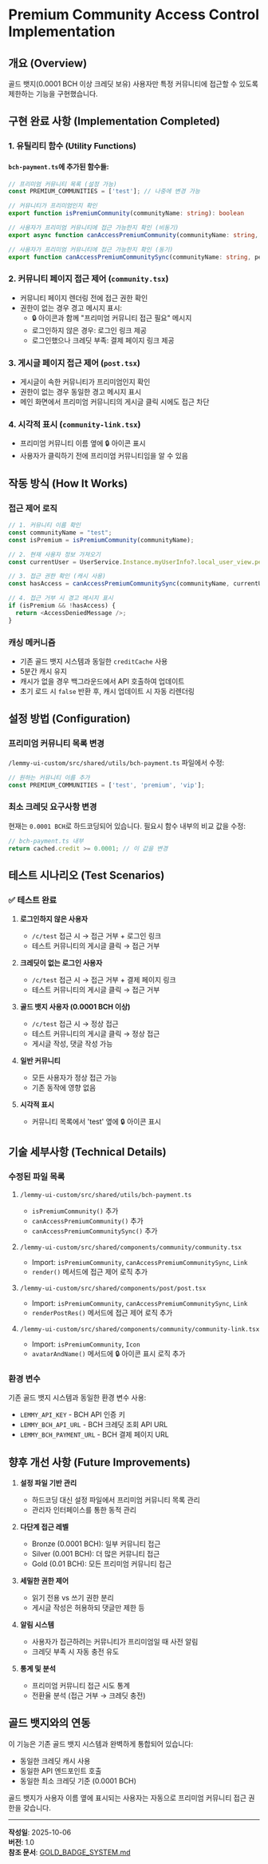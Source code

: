 # Premium Community Access Control Implementation

## 개요 (Overview)

골드 뱃지(0.0001 BCH 이상 크레딧 보유) 사용자만 특정 커뮤니티에 접근할 수 있도록 제한하는 기능을 구현했습니다.

## 구현 완료 사항 (Implementation Completed)

### 1. 유틸리티 함수 (Utility Functions)

#### `bch-payment.ts`에 추가된 함수들:

```typescript
// 프리미엄 커뮤니티 목록 (설정 가능)
const PREMIUM_COMMUNITIES = ['test']; // 나중에 변경 가능

// 커뮤니티가 프리미엄인지 확인
export function isPremiumCommunity(communityName: string): boolean

// 사용자가 프리미엄 커뮤니티에 접근 가능한지 확인 (비동기)
export async function canAccessPremiumCommunity(communityName: string, person?: Person): Promise<boolean>

// 사용자가 프리미엄 커뮤니티에 접근 가능한지 확인 (동기)
export function canAccessPremiumCommunitySync(communityName: string, person?: Person): boolean
```

### 2. 커뮤니티 페이지 접근 제어 (`community.tsx`)

- 커뮤니티 페이지 렌더링 전에 접근 권한 확인
- 권한이 없는 경우 경고 메시지 표시:
  - 🔒 아이콘과 함께 "프리미엄 커뮤니티 접근 필요" 메시지
  - 로그인하지 않은 경우: 로그인 링크 제공
  - 로그인했으나 크레딧 부족: 결제 페이지 링크 제공

### 3. 게시글 페이지 접근 제어 (`post.tsx`)

- 게시글이 속한 커뮤니티가 프리미엄인지 확인
- 권한이 없는 경우 동일한 경고 메시지 표시
- 메인 화면에서 프리미엄 커뮤니티의 게시글 클릭 시에도 접근 차단

### 4. 시각적 표시 (`community-link.tsx`)

- 프리미엄 커뮤니티 이름 옆에 🔒 아이콘 표시
- 사용자가 클릭하기 전에 프리미엄 커뮤니티임을 알 수 있음

## 작동 방식 (How It Works)

### 접근 제어 로직

```typescript
// 1. 커뮤니티 이름 확인
const communityName = "test";
const isPremium = isPremiumCommunity(communityName);

// 2. 현재 사용자 정보 가져오기
const currentUser = UserService.Instance.myUserInfo?.local_user_view.person;

// 3. 접근 권한 확인 (캐시 사용)
const hasAccess = canAccessPremiumCommunitySync(communityName, currentUser);

// 4. 접근 거부 시 경고 메시지 표시
if (isPremium && !hasAccess) {
  return <AccessDeniedMessage />;
}
```

### 캐싱 메커니즘

- 기존 골드 뱃지 시스템과 동일한 `creditCache` 사용
- 5분간 캐시 유지
- 캐시가 없을 경우 백그라운드에서 API 호출하여 업데이트
- 초기 로드 시 `false` 반환 후, 캐시 업데이트 시 자동 리렌더링

## 설정 방법 (Configuration)

### 프리미엄 커뮤니티 목록 변경

`/lemmy-ui-custom/src/shared/utils/bch-payment.ts` 파일에서 수정:

```typescript
// 원하는 커뮤니티 이름 추가
const PREMIUM_COMMUNITIES = ['test', 'premium', 'vip'];
```

### 최소 크레딧 요구사항 변경

현재는 `0.0001 BCH`로 하드코딩되어 있습니다. 필요시 함수 내부의 비교 값을 수정:

```typescript
// bch-payment.ts 내부
return cached.credit >= 0.0001; // 이 값을 변경
```

## 테스트 시나리오 (Test Scenarios)

### ✅ 테스트 완료

1. **로그인하지 않은 사용자**
   - `/c/test` 접근 시 → 접근 거부 + 로그인 링크
   - 테스트 커뮤니티의 게시글 클릭 → 접근 거부

2. **크레딧이 없는 로그인 사용자**
   - `/c/test` 접근 시 → 접근 거부 + 결제 페이지 링크
   - 테스트 커뮤니티의 게시글 클릭 → 접근 거부

3. **골드 뱃지 사용자 (0.0001 BCH 이상)**
   - `/c/test` 접근 시 → 정상 접근
   - 테스트 커뮤니티의 게시글 클릭 → 정상 접근
   - 게시글 작성, 댓글 작성 가능

4. **일반 커뮤니티**
   - 모든 사용자가 정상 접근 가능
   - 기존 동작에 영향 없음

5. **시각적 표시**
   - 커뮤니티 목록에서 'test' 옆에 🔒 아이콘 표시

## 기술 세부사항 (Technical Details)

### 수정된 파일 목록

1. `/lemmy-ui-custom/src/shared/utils/bch-payment.ts`
   - `isPremiumCommunity()` 추가
   - `canAccessPremiumCommunity()` 추가
   - `canAccessPremiumCommunitySync()` 추가

2. `/lemmy-ui-custom/src/shared/components/community/community.tsx`
   - Import: `isPremiumCommunity`, `canAccessPremiumCommunitySync`, `Link`
   - `render()` 메서드에 접근 제어 로직 추가

3. `/lemmy-ui-custom/src/shared/components/post/post.tsx`
   - Import: `isPremiumCommunity`, `canAccessPremiumCommunitySync`, `Link`
   - `renderPostRes()` 메서드에 접근 제어 로직 추가

4. `/lemmy-ui-custom/src/shared/components/community/community-link.tsx`
   - Import: `isPremiumCommunity`, `Icon`
   - `avatarAndName()` 메서드에 🔒 아이콘 표시 로직 추가

### 환경 변수

기존 골드 뱃지 시스템과 동일한 환경 변수 사용:
- `LEMMY_API_KEY` - BCH API 인증 키
- `LEMMY_BCH_API_URL` - BCH 크레딧 조회 API URL
- `LEMMY_BCH_PAYMENT_URL` - BCH 결제 페이지 URL

## 향후 개선 사항 (Future Improvements)

1. **설정 파일 기반 관리**
   - 하드코딩 대신 설정 파일에서 프리미엄 커뮤니티 목록 관리
   - 관리자 인터페이스를 통한 동적 관리

2. **다단계 접근 레벨**
   - Bronze (0.0001 BCH): 일부 커뮤니티 접근
   - Silver (0.001 BCH): 더 많은 커뮤니티 접근
   - Gold (0.01 BCH): 모든 프리미엄 커뮤니티 접근

3. **세밀한 권한 제어**
   - 읽기 전용 vs 쓰기 권한 분리
   - 게시글 작성은 허용하되 댓글만 제한 등

4. **알림 시스템**
   - 사용자가 접근하려는 커뮤니티가 프리미엄일 때 사전 알림
   - 크레딧 부족 시 자동 충전 유도

5. **통계 및 분석**
   - 프리미엄 커뮤니티 접근 시도 통계
   - 전환율 분석 (접근 거부 → 크레딧 충전)

## 골드 뱃지와의 연동

이 기능은 기존 골드 뱃지 시스템과 완벽하게 통합되어 있습니다:
- 동일한 크레딧 캐시 사용
- 동일한 API 엔드포인트 호출
- 동일한 최소 크레딧 기준 (0.0001 BCH)

골드 뱃지가 사용자 이름 옆에 표시되는 사용자는 자동으로 프리미엄 커뮤니티 접근 권한을 갖습니다.

---

**작성일**: 2025-10-06  
**버전**: 1.0  
**참조 문서**: [GOLD_BADGE_SYSTEM.md](./GOLD_BADGE_SYSTEM.md)
